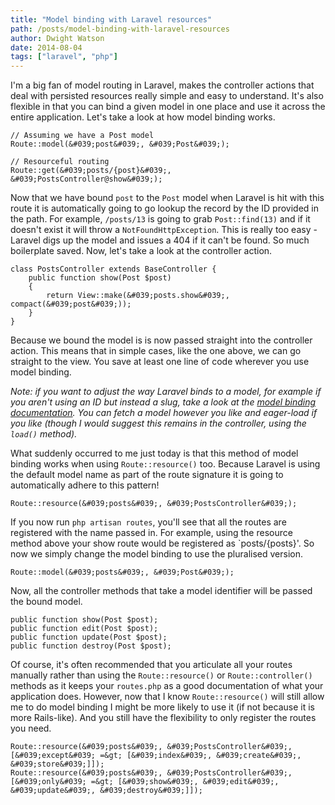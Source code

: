 ```yaml
---
title: "Model binding with Laravel resources"
path: /posts/model-binding-with-laravel-resources
author: Dwight Watson
date: 2014-08-04
tags: ["laravel", "php"]
---
```


I&#039;m a big fan of model routing in Laravel, makes the controller actions that deal with persisted resources really simple and easy to understand. It&#039;s also flexible in that you can bind a given model in one place and use it across the entire application. Let&#039;s take a look at how model binding works.

    // Assuming we have a Post model
    Route::model(&#039;post&#039;, &#039;Post&#039;);
	
    // Resourceful routing
    Route::get(&#039;posts/{post}&#039;, &#039;PostsController@show&#039;);
	
Now that we have bound `post` to the `Post` model when Laravel is hit with this route it is automatically going to go lookup the record by the ID provided in the path. For example, `/posts/13` is going to grab `Post::find(13)` and if it doesn&#039;t exist it will throw a `NotFoundHttpException`. This is really too easy - Laravel digs up the model and issues a 404 if it can&#039;t be found. So much boilerplate saved. Now, let&#039;s take a look at the controller action.

    class PostsController extends BaseController {
	    public function show(Post $post)
		{
		    return View::make(&#039;posts.show&#039;, compact(&#039;post&#039;));
		}
	}
	
Because we bound the model is is now passed straight into the controller action. This means that in simple cases, like the one above, we can go straight to the view. You save at least one line of code wherever you use model binding.

*Note: if you want to adjust the way Laravel binds to a model, for example if you aren&#039;t using an ID but instead a slug, take a look at the [model binding documentation](http://laravel.com/docs/routing#route-model-binding). You can fetch a model however you like and eager-load if you like (though I would suggest this remains in the controller, using the `load()` method).*

What suddenly occurred to me just today is that this method of model binding works when using `Route::resource()` too. Because Laravel is using the default model name as part of the route signature it is going to automatically adhere to this pattern!

    Route::resource(&#039;posts&#039;, &#039;PostsController&#039;);

If you now run `php artisan routes`, you&#039;ll see that all the routes are registered with the name passed in. For example, using the resource method above your show route would be registered as `posts/{posts}&#039;. So now we simply change the model binding to use the pluralised version.

    Route::model(&#039;posts&#039;, &#039;Post&#039;);
	
Now, all the controller methods that take a model identifier will be passed the bound model.

    public function show(Post $post);
    public function edit(Post $post);
    public function update(Post $post);
    public function destroy(Post $post);
	
Of course, it&#039;s often recommended that you articulate all your routes manually rather than using the `Route::resource()` or `Route::controller()` methods as it keeps your `routes.php` as a good documentation of what your application does. However, now that I know `Route::resource()` will still allow me to do model binding I might be more likely to use it (if not because it is more Rails-like). And you still have the flexibility to only register the routes you need.

    Route::resource(&#039;posts&#039;, &#039;PostsController&#039;, [&#039;except&#039; =&gt; [&#039;index&#039;, &#039;create&#039;, &#039;store&#039;]]);
    Route::resource(&#039;posts&#039;, &#039;PostsController&#039;, [&#039;only&#039; =&gt; [&#039;show&#039;, &#039;edit&#039;, &#039;update&#039;, &#039;destroy&#039;]]);
